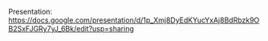 Presentation: https://docs.google.com/presentation/d/1p_Xmj8DyEdKYucYxAj8BdRbzk9OB2SxFJGRy7yJ_6Bk/edit?usp=sharing
